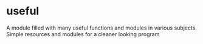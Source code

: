 # useful
A module filled with many useful functions and modules in various subjects. 
Simple resources and modules for a cleaner looking program
